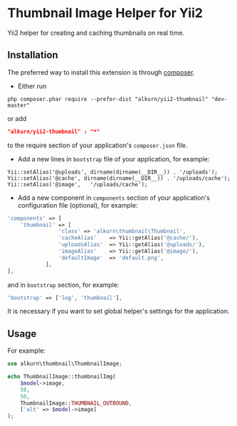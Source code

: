 Thumbnail Image Helper for Yii2
========================

Yii2 helper for creating and caching thumbnails on real time.

Installation
------------
The preferred way to install this extension is through [composer](http://getcomposer.org/download/).

* Either run

```
php composer.phar require --prefer-dist "alkurn/yii2-thumbnail" "dev-master"
```
 
or add

```json
"alkurn/yii2-thumbnail" : "*"
```

to the require section of your application's `composer.json` file.

* Add a new lines in `bootstrap` file of your application, for example:

```
Yii::setAlias('@uploads', dirname(dirname(__DIR__)) . '/uploads');
Yii::setAlias('@cache', dirname(dirname(__DIR__)) . '/uploads/cache');
Yii::setAlias('@image',   '/uploads/cache');
```

* Add a new component in `components` section of your application's configuration file (optional), for example:

```php
'components' => [
    'thumbnail' => [
                'class' => 'alkurn\thumbnail\Thumbnail',
                'cacheAlias'    => Yii::getAlias('@cache/'),
                'uploadsAlias'  => Yii::getAlias('@uploads/'),
                'imageAlias'    => Yii::getAlias('@image/'),
                'defaultImage'  => 'default.png',
            ],
],
```

and in `bootstrap` section, for example:

```php
'bootstrap' => ['log', 'thumbnail'],
```

It is necessary if you want to set global helper's settings for the application.

Usage
-----
For example:

```php
use alkurn\thumbnail\ThumbnailImage;

echo ThumbnailImage::thumbnailImg(
    $model->image,
    50,
    50,
    ThumbnailImage::THUMBNAIL_OUTBOUND,
    ['alt' => $model->image]
);
```
